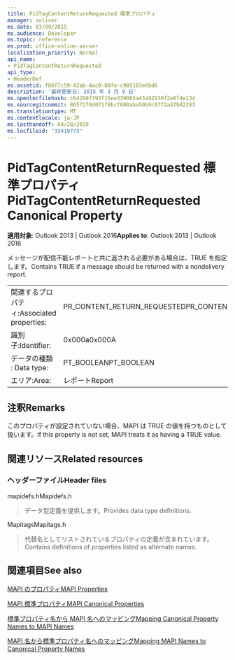 ```yaml
---
title: PidTagContentReturnRequested 標準プロパティ
manager: soliver
ms.date: 03/09/2015
ms.audience: Developer
ms.topic: reference
ms.prod: office-online-server
localization_priority: Normal
api_name:
- PidTagContentReturnRequested
api_type:
- HeaderDef
ms.assetid: f86f7c59-42ab-4ac0-80fe-c985103e6bd6
description: '最終更新日: 2015 年 3 月 9 日'
ms.openlocfilehash: c64288f393f15ee330065a43a92930f2e6f4e134
ms.sourcegitcommit: 8657170d071f9bcf680aba50b9c07f2a4fb82283
ms.translationtype: MT
ms.contentlocale: ja-JP
ms.lasthandoff: 04/28/2019
ms.locfileid: "33419773"
---
```

# <a name="pidtagcontentreturnrequested-canonical-property"></a><span data-ttu-id="eaad0-103">PidTagContentReturnRequested 標準プロパティ</span><span class="sxs-lookup"><span data-stu-id="eaad0-103">PidTagContentReturnRequested Canonical Property</span></span>

  
  
<span data-ttu-id="eaad0-104">**適用対象**: Outlook 2013 | Outlook 2016</span><span class="sxs-lookup"><span data-stu-id="eaad0-104">**Applies to**: Outlook 2013 | Outlook 2016</span></span> 
  
<span data-ttu-id="eaad0-105">メッセージが配信不能レポートと共に返される必要がある場合は、TRUE を指定します。</span><span class="sxs-lookup"><span data-stu-id="eaad0-105">Contains TRUE if a message should be returned with a nondelivery report.</span></span> 
  
|||
|:-----|:-----|
|<span data-ttu-id="eaad0-106">関連するプロパティ:</span><span class="sxs-lookup"><span data-stu-id="eaad0-106">Associated properties:</span></span>  <br/> |<span data-ttu-id="eaad0-107">PR_CONTENT_RETURN_REQUESTED</span><span class="sxs-lookup"><span data-stu-id="eaad0-107">PR_CONTENT_RETURN_REQUESTED</span></span>  <br/> |
|<span data-ttu-id="eaad0-108">識別子:</span><span class="sxs-lookup"><span data-stu-id="eaad0-108">Identifier:</span></span>  <br/> |<span data-ttu-id="eaad0-109">0x000a</span><span class="sxs-lookup"><span data-stu-id="eaad0-109">0x000A</span></span>  <br/> |
|<span data-ttu-id="eaad0-110">データの種類 : </span><span class="sxs-lookup"><span data-stu-id="eaad0-110">Data type:</span></span>  <br/> |<span data-ttu-id="eaad0-111">PT_BOOLEAN</span><span class="sxs-lookup"><span data-stu-id="eaad0-111">PT_BOOLEAN</span></span>  <br/> |
|<span data-ttu-id="eaad0-112">エリア:</span><span class="sxs-lookup"><span data-stu-id="eaad0-112">Area:</span></span>  <br/> |<span data-ttu-id="eaad0-113">レポート</span><span class="sxs-lookup"><span data-stu-id="eaad0-113">Report</span></span>  <br/> |
   
## <a name="remarks"></a><span data-ttu-id="eaad0-114">注釈</span><span class="sxs-lookup"><span data-stu-id="eaad0-114">Remarks</span></span>

<span data-ttu-id="eaad0-115">このプロパティが設定されていない場合、MAPI は TRUE の値を持つものとして扱います。</span><span class="sxs-lookup"><span data-stu-id="eaad0-115">If this property is not set, MAPI treats it as having a TRUE value.</span></span> 
  
## <a name="related-resources"></a><span data-ttu-id="eaad0-116">関連リソース</span><span class="sxs-lookup"><span data-stu-id="eaad0-116">Related resources</span></span>

### <a name="header-files"></a><span data-ttu-id="eaad0-117">ヘッダーファイル</span><span class="sxs-lookup"><span data-stu-id="eaad0-117">Header files</span></span>

<span data-ttu-id="eaad0-118">mapidefs.h</span><span class="sxs-lookup"><span data-stu-id="eaad0-118">Mapidefs.h</span></span>
  
> <span data-ttu-id="eaad0-119">データ型定義を提供します。</span><span class="sxs-lookup"><span data-stu-id="eaad0-119">Provides data type definitions.</span></span>
    
<span data-ttu-id="eaad0-120">Mapitags</span><span class="sxs-lookup"><span data-stu-id="eaad0-120">Mapitags.h</span></span>
  
> <span data-ttu-id="eaad0-121">代替名としてリストされているプロパティの定義が含まれています。</span><span class="sxs-lookup"><span data-stu-id="eaad0-121">Contains definitions of properties listed as alternate names.</span></span>
    
## <a name="see-also"></a><span data-ttu-id="eaad0-122">関連項目</span><span class="sxs-lookup"><span data-stu-id="eaad0-122">See also</span></span>



[<span data-ttu-id="eaad0-123">MAPI のプロパティ</span><span class="sxs-lookup"><span data-stu-id="eaad0-123">MAPI Properties</span></span>](mapi-properties.md)
  
[<span data-ttu-id="eaad0-124">MAPI 標準プロパティ</span><span class="sxs-lookup"><span data-stu-id="eaad0-124">MAPI Canonical Properties</span></span>](mapi-canonical-properties.md)
  
[<span data-ttu-id="eaad0-125">標準プロパティ名から MAPI 名へのマッピング</span><span class="sxs-lookup"><span data-stu-id="eaad0-125">Mapping Canonical Property Names to MAPI Names</span></span>](mapping-canonical-property-names-to-mapi-names.md)
  
[<span data-ttu-id="eaad0-126">MAPI 名から標準プロパティ名へのマッピング</span><span class="sxs-lookup"><span data-stu-id="eaad0-126">Mapping MAPI Names to Canonical Property Names</span></span>](mapping-mapi-names-to-canonical-property-names.md)

